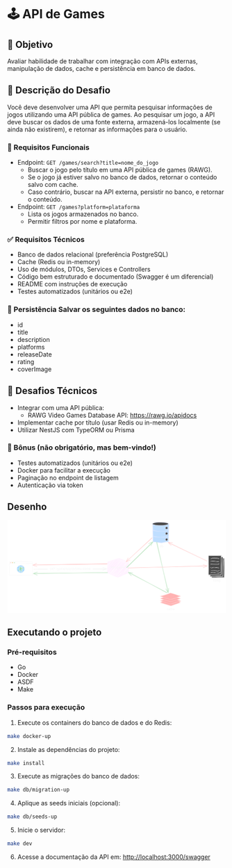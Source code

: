 # 🕹️ API de Games

## 🎯 Objetivo
Avaliar habilidade de trabalhar com integração com APIs externas, manipulação de dados, cache e persistência em banco de dados.

## 📝 Descrição do Desafio
Você deve desenvolver uma API que permita pesquisar informações de jogos 
utilizando uma API pública de games. Ao pesquisar um jogo, a API deve 
buscar os dados de uma fonte externa, armazená-los localmente (se ainda 
não existirem), e retornar as informações para o usuário.

### 📌 Requisitos Funcionais
- Endpoint: `GET /games/search?title=nome_do_jogo`
    - Buscar o jogo pelo título em uma API pública de games (RAWG).
    - Se o jogo já estiver salvo no banco de dados, retornar o conteúdo salvo com cache.
    - Caso contrário, buscar na API externa, persistir no banco, e retornar o conteúdo.
- Endpoint: `GET /games?platform=plataforma`
    - Lista os jogos armazenados no banco.
    - Permitir filtros por nome e plataforma.

### ✅ Requisitos Técnicos
- Banco de dados relacional (preferência PostgreSQL)
- Cache (Redis ou in-memory)
- Uso de módulos, DTOs, Services e Controllers
- Código bem estruturado e documentado (Swagger é um diferencial)
- README com instruções de execução
- Testes automatizados (unitários ou e2e)

### 💾 Persistência Salvar os seguintes dados no banco:
- id
- title
- description
- platforms
- releaseDate
- rating
- coverImage

## 🧠 Desafios Técnicos
- Integrar com uma API pública:
    - RAWG Video Games Database API: https://rawg.io/apidocs
- Implementar cache por título (usar Redis ou in-memory)
- Utilizar NestJS com TypeORM ou Prisma

### 🚀 Bônus (não obrigatório, mas bem-vindo!)
- Testes automatizados (unitários ou e2e)
- Docker para facilitar a execução
- Paginação no endpoint de listagem
- Autenticação via token

## Desenho

![system design](/docs/sd.svg)

## Executando o projeto

### Pré-requisitos
- Go
- Docker
- ASDF
- Make

### Passos para execução
1. Execute os containers do banco de dados e do Redis:
```bash
make docker-up
```
2. Instale as dependências do projeto:
```bash
make install
```
3. Execute as migrações do banco de dados:
```bash
make db/migration-up
```
4. Aplique as seeds iniciais (opcional):
```bash
make db/seeds-up
```
5. Inicie o servidor:
```bash
make dev
```
6. Acesse a documentação da API em: [http://localhost:3000/swagger](http://localhost:3000/swagger)